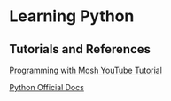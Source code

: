 # Learning Python

## Tutorials and References
[Programming with Mosh YouTube Tutorial](https://www.youtube.com/watch?v=_uQrJ0TkZlc&themeRefresh=1)

[Python Official Docs](https://docs.python.org/)